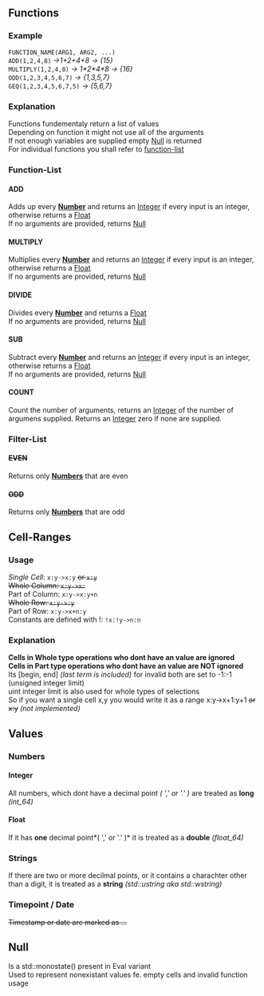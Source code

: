 ## Functions

### Example
`FUNCTION_NAME(ARG1, ARG2, ...)`
<br>
`ADD(1,2,4,8)` *->1+2+4+8 -> {15}*
<br>
`MULTIPLY(1,2,4,8)` *-> 1\*2\*4\*8 -> {16}*
<br>
`ODD(1,2,3,4,5,6,7)` *-> {1,3,5,7}*
<br>
`GEQ(1,2,3,4,5,6,7,5)` *-> {5,6,7}*

### Explanation
Functions fundementaly return a list of values
<br>
Depending on function it might not use all of the arguments
<br>
If not enough variables are supplied empty [Null](#null) is returned
<br>
For individual functions you shall refer to [function-list](#function-list)
<br>


### Function-List

#### ADD
Adds up every **[Number](#numbers)** and returns an [Integer](#integer) if every input is an integer, otherwise returns a [Float](#float)
<br>
If no arguments are provided, returns [Null](#null)

#### MULTIPLY
Multiplies every **[Number](#numbers)** and returns an [Integer](#integer) if every input is an integer, otherwise returns a [Float](#float)
<br>
If no arguments are provided, returns [Null](#null)

#### DIVIDE
Divides every **[Number](#numbers)** and returns a [Float](#float)
<br>
If no arguments are provided, returns [Null](#null)

#### SUB
Subtract every **[Number](#numbers)** and returns an [Integer](#integer) if every input is an integer, otherwise returns a [Float](#float)
<br>
If no arguments are provided, returns [Null](#null)

#### COUNT
Count the number of arguments, returns an [Integer](#integer) of the number of argumens supplied.
Returns an [Integer](#integer) zero if none are supplied.


### Filter-List

#### ~~EVEN~~
Returns only **[Numbers](#numbers)** that are even

#### ~~ODD~~
Returns only **[Numbers](#numbers)** that are odd



## Cell-Ranges

### Usage

*Single Cell*: `x:y->x:y` ~~or `x:y`~~ 
<br>
~~Whole Column: `x:y->x:`~~
<br>
Part of Column: `x:y->x:y+n`
<br>
~~Whole Row: `x:y->:y`~~
<br>
Part of Row: `x:y->x+n:y`
<br>
Constants are defined with !: `!x:!y->n:n`

### Explanation
**Cells in Whole type operations who dont have an value are ignored**
<br>
**Cells in Part type operations who dont have an value are NOT ignored**
<br>
Its [begin, end] *(last term is included)* for invalid both are set to -1:-1 (unsigned integer limit)
<br>
uint integer limit is also used for whole types of selections
<br>
So if you want a single cell x,y you would write it as a range x:y->x+1:y+1 ~~or x:y~~ *(not implemented)*
<br>


## Values

### Numbers

#### Integer

All numbers, which dont have a decimal point *( ',' or '.' )* are treated as **long** *(int_64)*

#### Float
If it has **one** decimal point*( ',' or '.' )* it is treated as a **double** *(float_64)*

### Strings
If there are two or more decilmal points, or it contains a charachter other than a digit, it is treated as a **string** *(std::ustring aka std::wstring)*

### Timepoint / Date
~~Timestamp or date are marked as ...~~


## Null
Is a std::monostate() present in Eval variant
<br>
Used to represent nonexistant values fe. empty cells and invalid function usage